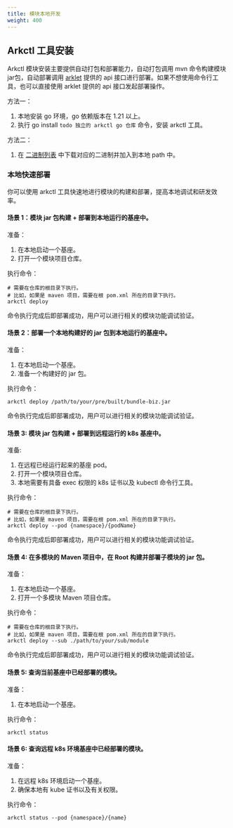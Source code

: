 ```yaml
---
title: 模块本地开发
weight: 400
---
```


## Arkctl 工具安装

Arkctl 模块安装主要提供自动打包和部署能力，自动打包调用 mvn 命令构建模块 jar包，自动部署调用 [arklet](/docs/contribution-guidelines/arklet/architecture/) 提供的 api 接口进行部署。如果不想使用命令行工具，也可以直接使用 arklet 提供的 api 接口发起部署操作。

方法一：

1. 本地安装 go 环境，go 依赖版本在 1.21 以上。
2. 执行 go install `todo 独立的 arkctl go 仓库` 命令，安装 arkctl 工具。

方法二：

1. 在 [二进制列表](https://github.com/sofastack/koupleless/releases/tag/arkctl-release-0.1.0) 中下载对应的二进制并加入到本地
   path 中。

### 本地快速部署

你可以使用 arkctl 工具快速地进行模块的构建和部署，提高本地调试和研发效率。

#### 场景 1：模块 jar 包构建 + 部署到本地运行的基座中。

准备：

1. 在本地启动一个基座。
2. 打开一个模块项目仓库。

执行命令：

```shell
# 需要在仓库的根目录下执行。
# 比如，如果是 maven 项目，需要在根 pom.xml 所在的目录下执行。
arkctl deploy
```

命令执行完成后即部署成功，用户可以进行相关的模块功能调试验证。

#### 场景 2：部署一个本地构建好的 jar 包到本地运行的基座中。

准备：

1. 在本地启动一个基座。
2. 准备一个构建好的 jar 包。

执行命令：

```shell
arkctl deploy /path/to/your/pre/built/bundle-biz.jar
```

命令执行完成后即部署成功，用户可以进行相关的模块功能调试验证。

#### 场景 3: 模块 jar 包构建 + 部署到远程运行的 k8s 基座中。

准备:

1. 在远程已经运行起来的基座 pod。
2. 打开一个模块项目仓库。
3. 本地需要有具备 exec 权限的 k8s 证书以及 kubectl 命令行工具。

执行命令：

```shell
# 需要在仓库的根目录下执行。
# 比如，如果是 maven 项目，需要在根 pom.xml 所在的目录下执行。
arkctl deploy --pod {namespace}/{podName}
```

命令执行完成后即部署成功，用户可以进行相关的模块功能调试验证。

#### 场景 4: 在多模块的 Maven 项目中，在 Root 构建并部署子模块的 jar 包。

准备：

1. 在本地启动一个基座。
2. 打开一个多模块 Maven 项目仓库。

执行命令：

```shell
# 需要在仓库的根目录下执行。
# 比如，如果是 maven 项目，需要在根 pom.xml 所在的目录下执行。
arkctl deploy --sub ./path/to/your/sub/module
```

命令执行完成后即部署成功，用户可以进行相关的模块功能调试验证。

#### 场景 5: 查询当前基座中已经部署的模块。

准备：

1. 在本地启动一个基座。

执行命令：

```shell
arkctl status
```

#### 场景 6: 查询远程 k8s 环境基座中已经部署的模块。

准备：

1. 在远程 k8s 环境启动一个基座。
2. 确保本地有 kube 证书以及有关权限。

执行命令：

```shell
arkctl status --pod {namespace}/{name}
```
